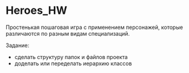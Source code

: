 # Heroes_HW

Простенькая пошаговая игра с применением персонажей, которые различаются по разным видам специализаций.

Задание:
- сделать структуру папок и файлов проекта
- доделать или переделать иерархию классов
